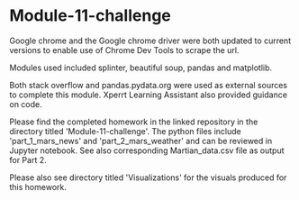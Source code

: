 # Module-11-challenge

Google chrome and the Google chrome driver were both updated to current versions to enable use of Chrome Dev Tools to scrape the url.

Modules used included splinter, beautiful soup, pandas and matplotlib.

Both stack overflow and pandas.pydata.org were used as external sources to complete this module. Xperrt Learning Assistant also provided guidance on code. 

Please find the completed homework in the linked repository in the directory titled 'Module-11-challenge'. The python files include 'part_1_mars_news' and 'part_2_mars_weather' and can be reviewed in Jupyter notebook. See also corresponding Martian_data.csv file as output for Part 2.

Please also see directory titled 'Visualizations' for the visuals produced for this homework. 